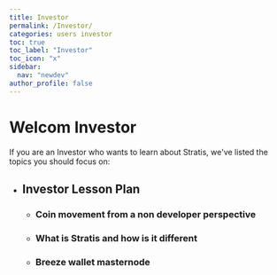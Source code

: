 ```yaml
---
title: Investor
permalink: /Investor/
categories: users investor
toc: true
toc_label: "Investor"
toc_icon: "x"
sidebar:
  nav: "newdev"
author_profile: false
---
```

# Welcom Investor

If you are an Investor who wants to learn about Stratis, we've listed the topics you should focus on: 

- ## Investor Lesson Plan
  - ### Coin movement from a non developer perspective
  - ### What is Stratis and how is it different
  - ### Breeze wallet masternode